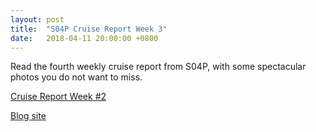 ```yaml
---
layout: post
title:  "S04P Cruise Report Week 3"
date:   2018-04-11 20:00:00 +0800
---
```

<style>
img + em {
 text-align: justify;
 display: block;
 padding-left: 2em;
 padding-right: 2em;
}
</style>
Read the fourth weekly cruise report from S04P, with some spectacular photos you do not want to miss. 

[Cruise Report Week #2](https://usgoship.ucsd.edu/files/reports/2018_s04p/S04P_Weekly_report_4.pdf)

[Blog site](http://usgoship-s04p2018.blogspot.com)

<!--more-->
